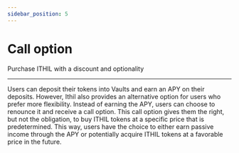```yaml
---
sidebar_position: 5
---
```


# Call option
Purchase ITHIL with a discount and optionality

---

Users can deposit their tokens into Vaults and earn an APY on their deposits. However, Ithil also provides an alternative option for users who prefer more flexibility. Instead of earning the APY, users can choose to renounce it and receive a call option. This call option gives them the right, but not the obligation, to buy ITHIL tokens at a specific price that is predetermined. This way, users have the choice to either earn passive income through the APY or potentially acquire ITHIL tokens at a favorable price in the future.
